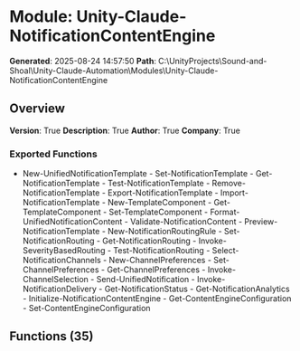 # Module: Unity-Claude-NotificationContentEngine

**Generated**: 2025-08-24 14:57:50
**Path**: C:\UnityProjects\Sound-and-Shoal\Unity-Claude-Automation\Modules\Unity-Claude-NotificationContentEngine

## Overview
**Version**: True
**Description**: True
**Author**: True
**Company**: True

### Exported Functions
- New-UnifiedNotificationTemplate - Set-NotificationTemplate - Get-NotificationTemplate - Test-NotificationTemplate - Remove-NotificationTemplate - Export-NotificationTemplate - Import-NotificationTemplate - New-TemplateComponent - Get-TemplateComponent - Set-TemplateComponent - Format-UnifiedNotificationContent - Validate-NotificationContent - Preview-NotificationTemplate - New-NotificationRoutingRule - Set-NotificationRouting - Get-NotificationRouting - Invoke-SeverityBasedRouting - Test-NotificationRouting - Select-NotificationChannels - New-ChannelPreferences - Set-ChannelPreferences - Get-ChannelPreferences - Invoke-ChannelSelection - Send-UnifiedNotification - Invoke-NotificationDelivery - Get-NotificationStatus - Get-NotificationAnalytics - Initialize-NotificationContentEngine - Get-ContentEngineConfiguration - Set-ContentEngineConfiguration
## Functions (35)

